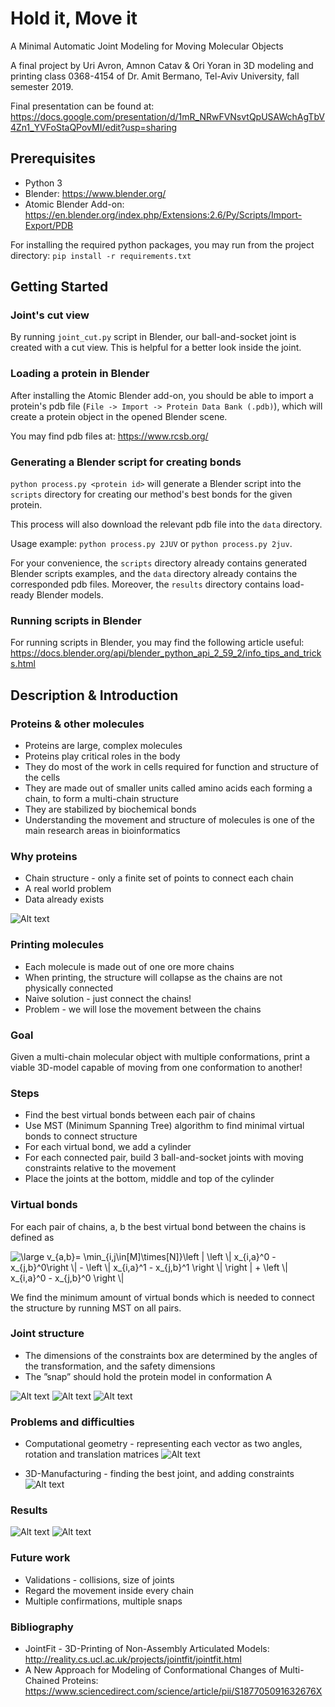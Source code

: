 # Hold it, Move it
A Minimal Automatic Joint Modeling for Moving Molecular Objects

A final project by Uri Avron, Amnon Catav & Ori Yoran in 3D modeling and printing class 0368-4154 of Dr. Amit Bermano, Tel-Aviv University, fall semester 2019.

Final presentation can be found at: https://docs.google.com/presentation/d/1mR_NRwFVNsvtQpUSAWchAgTbV4Zn1_YVFoStaQPovMI/edit?usp=sharing

## Prerequisites
- Python 3
- Blender: https://www.blender.org/
- Atomic Blender Add-on: https://en.blender.org/index.php/Extensions:2.6/Py/Scripts/Import-Export/PDB

For installing the required python packages, you may run from the project directory:
`pip install -r requirements.txt`


## Getting Started
### Joint's cut view
By running `joint_cut.py` script in Blender, our ball-and-socket joint is created with a cut view. This is helpful for a better look inside the joint.


### Loading a protein in Blender
After installing the Atomic Blender add-on, you should be able to import a protein's pdb file (`File -> Import -> Protein Data Bank (.pdb)`), which will create a protein object in the opened Blender scene.

You may find pdb files at: https://www.rcsb.org/


### Generating a Blender script for creating bonds
`python process.py <protein id>` will generate a Blender script into the `scripts` directory for creating our method's best bonds for the given protein.

This process will also download the relevant pdb file into the `data` directory.

Usage example: `python process.py 2JUV` or `python process.py 2juv`.

For your convenience, the `scripts` directory already contains generated Blender scripts examples, and the `data` directory already contains the corresponded pdb files.
Moreover, the `results` directory contains load-ready Blender models.


### Running scripts in Blender
For running scripts in Blender, you may find the following article useful:
https://docs.blender.org/api/blender_python_api_2_59_2/info_tips_and_tricks.html



## Description & Introduction
### Proteins & other molecules
- Proteins are large, complex molecules
- Proteins play critical roles in the body
- They do most of the work in cells required for function and structure of the cells
- They are made out of smaller units called amino acids each forming a chain, to form a multi-chain structure
- They are stabilized by biochemical bonds
- Understanding the movement and structure of molecules is one of the main research areas in bioinformatics


### Why proteins
- Chain structure - only a finite set of points to connect each chain
- A real world problem
- Data already exists

![Alt text](/images/protein2.gif?raw=true "Protein 2")


### Printing molecules
- Each molecule is made out of one ore more chains
- When printing, the structure will collapse as the chains are not physically connected
- Naive solution - just connect the chains!
- Problem - we will lose the movement between the chains

### Goal
Given a multi-chain molecular object with multiple conformations, print a viable 3D-model capable of moving from one conformation to another!


### Steps
- Find the best virtual bonds between each pair of chains
- Use MST (Minimum Spanning Tree) algorithm to find minimal virtual bonds to connect structure
- For each virtual bond, we add a cylinder
- For each connected pair, build 3 ball-and-socket joints with moving constraints relative to the movement
- Place the joints at the bottom, middle and top of the cylinder


### Virtual bonds
For each pair of chains, a, b the best virtual bond between the chains is defined as

<img src="https://latex.codecogs.com/svg.latex?\dpi{300}&space;\large&space;v_{a,b}=&space;\min_{i,j\in[M]\times[N]}\left&space;|&space;\left&space;\|&space;x_{i,a}^0&space;-&space;x_{j,b}^0\right&space;\|&space;-&space;\left&space;\|&space;x_{i,a}^1&space;-&space;x_{j,b}^1&space;\right&space;\|&space;\right&space;|&space;&plus;&space;\left&space;\|&space;x_{i,a}^0&space;-&space;x_{j,b}^0&space;\right&space;\|" title="\large v_{a,b}= \min_{i,j\in[M]\times[N]}\left | \left \| x_{i,a}^0 - x_{j,b}^0\right \| - \left \| x_{i,a}^1 - x_{j,b}^1 \right \| \right | + \left \| x_{i,a}^0 - x_{j,b}^0 \right \|" />

We find the minimum amount of virtual bonds which is needed to connect the structure by running MST on all pairs.


### Joint structure
- The dimensions of the constraints box are determined by the angles of the transformation, and the safety dimensions
- The ”snap” should hold the protein model in conformation A

![Alt text](/images/structure.png?raw=true "Joint structure")
![Alt text](/images/joints.png?raw=true "Joints")
![Alt text](/images/joint_movement.gif?raw=true "Joint movement")


### Problems and difficulties
- Computational geometry - representing each vector as two angles, rotation and translation matrices
![Alt text](/images/angles.png?raw=true "Angles")

- 3D-Manufacturing - finding the best joint, and adding constraints
![Alt text](/images/ball-and-socket.png?raw=true "Ball-and-socket")


### Results
![Alt text](/images/protein_move1.gif?raw=true "Protein move 1")
![Alt text](/images/protein_move2.gif?raw=true "Protein move 2")


### Future work
- Validations - collisions, size of joints
- Regard the movement inside every chain 
- Multiple confirmations, multiple snaps


### Bibliography
- JointFit - 3D-Printing of Non-Assembly Articulated Models: http://reality.cs.ucl.ac.uk/projects/jointfit/jointfit.html
- A New Approach for Modeling of Conformational Changes of Multi-Chained Proteins: https://www.sciencedirect.com/science/article/pii/S187705091632676X

